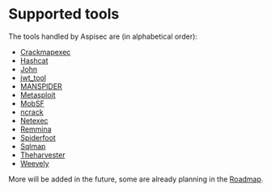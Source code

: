 # Supported tools

The tools handled by Aspisec are (in alphabetical order):

- [Crackmapexec](https://acceis.github.io/aspisec/ruby/Aspisec/Modules/Crackmapexec)
- [Hashcat](https://acceis.github.io/aspisec/ruby/Aspisec/Modules/Hashcat)
- [John](https://acceis.github.io/aspisec/ruby/Aspisec/Modules/John)
- [jwt_tool](https://acceis.github.io/aspisec/ruby/Aspisec/Modules/JwtTool)
- [MANSPIDER](https://acceis.github.io/aspisec/ruby/Aspisec/Modules/Manspider)
- [Metasploit](https://acceis.github.io/aspisec/ruby/Aspisec/Modules/Metasploit)
- [MobSF](https://acceis.github.io/aspisec/ruby/Aspisec/Modules/Mobsf)
- [ncrack](https://acceis.github.io/aspisec/ruby/Aspisec/Modules/Ncrack)
- [Netexec](https://acceis.github.io/aspisec/ruby/Aspisec/Modules/Netexec)
- [Remmina](https://acceis.github.io/aspisec/ruby/Aspisec/Modules/Remmina)
- [Spiderfoot](https://acceis.github.io/aspisec/ruby/Aspisec/Modules/Spiderfoot)
- [Sqlmap](https://acceis.github.io/aspisec/ruby/Aspisec/Modules/Sqlmap)
- [Theharvester](https://acceis.github.io/aspisec/ruby/Aspisec/Modules/Theharvester)
- [Weevely](https://acceis.github.io/aspisec/ruby/Aspisec/Modules/Weevely)

More will be added in the future, some are already planning in the [Roadmap](pages/roadmap.md).
